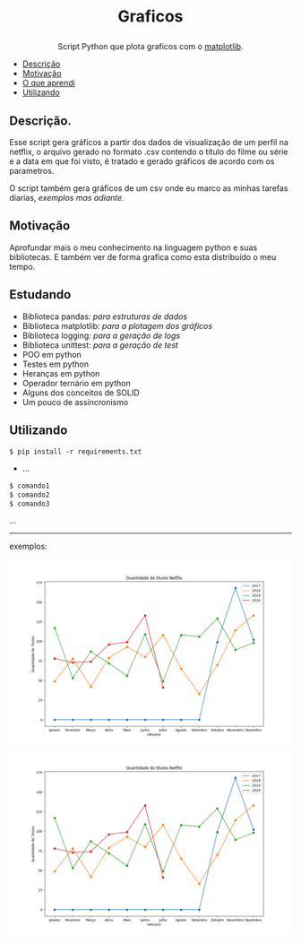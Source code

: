 # <p align="center">Graficos

<p align="center">Script Python que plota graficos com o <a href="https://matplotlib.org/">matplotlib</a>.

  * [Descrição](#Descrição)
  * [Motivação](#Motivação)
  * [O que aprendi](#Estudando)
  * [Utilizando](#Utilizando)
  
## Descrição.

Esse script gera gráficos a partir dos dados de visualização de um perfil na netflix, o arquivo gerado no formato .csv
 contendo o título do filme ou série e a data em que foi visto, é tratado e gerado gráficos de acordo com os parametros.

O script também gera gráficos de um csv onde eu marco as minhas tarefas diarias, *exemplos mas adiante*.


## Motivação

Aprofundar mais o meu conhecimento na linguagem python e suas bibliotecas. 
E também ver de forma grafica como esta distribuído o meu tempo.

## Estudando

* Biblioteca pandas: *para estruturas de dados*
* Biblioteca matplotlib: *para a plotagem dos gráficos*
* Biblioteca logging: *para a geração de logs*
* Biblioteca unittest: *para a geração de test*
* POO em python
* Testes em python
* Heranças em python
* Operador ternário em python
* Alguns dos conceitos de SOLID
* Um pouco de assincronismo

## Utilizando
```
$ pip install -r requirements.txt
```
* ...

```
$ comando1
$ comando2
$ comando3
```

...

***


exemplos:

![](https://raw.githubusercontent.com/alves-dev/graficos/master/arquivos/outros/2020-07-24_23-44_netflix.png?token=ANSKIEHJ4TXSUSIXY7FQVVK7DOQ3S)
![](https://raw.githubusercontent.com/alves-dev/graficos/master/arquivos/outros/2020-07-24_23-44_netflix.png?token=ANSKIEDLHUVXUVUL3RX5VOK7DORCS)